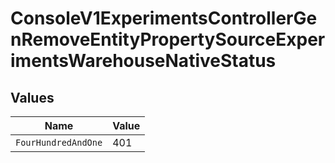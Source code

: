 # ConsoleV1ExperimentsControllerGenRemoveEntityPropertySourceExperimentsWarehouseNativeStatus


## Values

| Name                | Value               |
| ------------------- | ------------------- |
| `FourHundredAndOne` | 401                 |